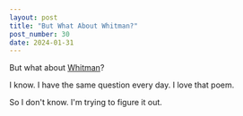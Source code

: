 ```yaml
---
layout: post
title: "But What About Whitman?"
post_number: 30
date: 2024-01-31
---
```


But what about [Whitman](/post-25)?

I know. I have the same question every day. I love that poem.

So I don't know. I'm trying to figure it out.